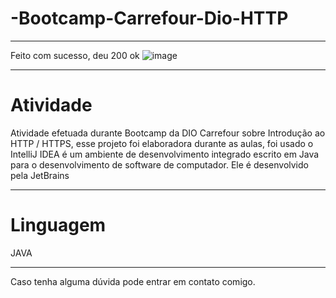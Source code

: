 # -Bootcamp-Carrefour-Dio-HTTP
****************************************************************************************************************************************
Feito com sucesso, deu 200 ok 
![image](https://user-images.githubusercontent.com/72118415/162595311-e5eca8e8-048c-48f9-b687-6d01a59962e8.png)



****************************************************************************************************************************************
# Atividade

Atividade efetuada durante Bootcamp da DIO Carrefour sobre Introdução ao HTTP /  HTTPS, esse projeto foi elaboradora durante as aulas, foi 
usado o IntelliJ IDEA é um ambiente de desenvolvimento integrado escrito em Java para o desenvolvimento de software de computador. 
Ele é desenvolvido pela JetBrains
***************************************************************************************************************************************
# Linguagem

JAVA

****************************************************************************************************************************************

Caso tenha alguma dúvida pode entrar em contato comigo.
